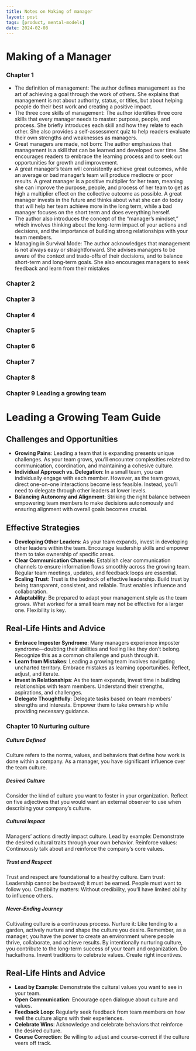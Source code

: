 ```yaml
---
title: Notes on Making of manager
layout: post
tags: [product, mental-models]
date: 2024-02-08
---
```


# Making of a Manager
### Chapter 1 
- The definition of management: The author defines management as the art of achieving a goal through the work of others. She explains that management is not about authority, status, or titles, but about helping people do their best work and creating a positive impact.
- The three core skills of management: The author identifies three core skills that every manager needs to master: purpose, people, and process. She briefly introduces each skill and how they relate to each other. She also provides a self-assessment quiz to help readers evaluate their own strengths and weaknesses as managers.
- Great managers are made, not born: The author emphasizes that management is a skill that can be learned and developed over time. She encourages readers to embrace the learning process and to seek out opportunities for growth and improvement.
- A great manager’s team will consistently achieve great outcomes, while an average or bad manager’s team will produce mediocre or poor results.
  A great manager is a positive multiplier for her team, meaning she can improve the purpose, people, and process of her team to get as high a multiplier effect on the collective outcome as possible.
  A great manager invests in the future and thinks about what she can do today that will help her team achieve more in the long term, while a bad manager focuses on the short term and does everything herself.
- The author also introduces the concept of the “manager’s mindset,” which involves thinking about the long-term impact of your actions and decisions, and the importance of building strong relationships with your team members.
- Managing in Survival Mode: The author acknowledges that management is not always easy or straightforward. She advises managers to be aware of the context and trade-offs of their decisions, and to balance short-term and long-term goals. She also encourages managers to seek feedback and learn from their mistakes
### Chapter 2
### Chapter 3

### Chapter 4
### Chapter 5
### Chapter 6
### Chapter 7
### Chapter 8
### Chapter 9 Leading a growing team
# Leading a Growing Team Guide

## Challenges and Opportunities
- **Growing Pains**: Leading a team that is expanding presents unique challenges. As your team grows, you’ll encounter complexities related to communication, coordination, and maintaining a cohesive culture.
- **Individual Approach vs. Delegation**: In a small team, you can individually engage with each member. However, as the team grows, direct one-on-one interactions become less feasible. Instead, you’ll need to delegate through other leaders at lower levels.
- **Balancing Autonomy and Alignment**: Striking the right balance between empowering team members to make decisions autonomously and ensuring alignment with overall goals becomes crucial.

## Effective Strategies
- **Developing Other Leaders**: As your team expands, invest in developing other leaders within the team. Encourage leadership skills and empower them to take ownership of specific areas.
- **Clear Communication Channels**: Establish clear communication channels to ensure information flows smoothly across the growing team. Regular team meetings, updates, and feedback loops are essential.
- **Scaling Trust**: Trust is the bedrock of effective leadership. Build trust by being transparent, consistent, and reliable. Trust enables influence and collaboration.
- **Adaptability**: Be prepared to adapt your management style as the team grows. What worked for a small team may not be effective for a larger one. Flexibility is key.

## Real-Life Hints and Advice
- **Embrace Imposter Syndrome**: Many managers experience imposter syndrome—doubting their abilities and feeling like they don’t belong. Recognize this as a common challenge and push through it.
- **Learn from Mistakes**: Leading a growing team involves navigating uncharted territory. Embrace mistakes as learning opportunities. Reflect, adjust, and iterate.
- **Invest in Relationships**: As the team expands, invest time in building relationships with team members. Understand their strengths, aspirations, and challenges.
- **Delegate Thoughtfully**: Delegate tasks based on team members’ strengths and interests. Empower them to take ownership while providing necessary guidance.
### Chapter 10 Nurturing culture
##### Culture Defined
Culture refers to the norms, values, and behaviors that define how work is done within a company. As a manager, you have significant influence over the team culture.

##### Desired Culture
Consider the kind of culture you want to foster in your organization. Reflect on five adjectives that you would want an external observer to use when describing your company’s culture.

##### Cultural Impact
Managers’ actions directly impact culture. Lead by example: Demonstrate the desired cultural traits through your own behavior. Reinforce values: Continuously talk about and reinforce the company’s core values.

##### Trust and Respect
Trust and respect are foundational to a healthy culture. Earn trust: Leadership cannot be bestowed; it must be earned. People must want to follow you. Credibility matters: Without credibility, you’ll have limited ability to influence others.

##### Never-Ending Journey
Cultivating culture is a continuous process. Nurture it: Like tending to a garden, actively nurture and shape the culture you desire. Remember, as a manager, you have the power to create an environment where people thrive, collaborate, and achieve results. By intentionally nurturing culture, you contribute to the long-term success of your team and organization.
Do hackathons. Invent traditions to celebrate values. Create right incentives.
## Real-Life Hints and Advice
- **Lead by Example**: Demonstrate the cultural values you want to see in your team.
- **Open Communication**: Encourage open dialogue about culture and values.
- **Feedback Loop**: Regularly seek feedback from team members on how well the culture aligns with their experiences.
- **Celebrate Wins**: Acknowledge and celebrate behaviors that reinforce the desired culture.
- **Course Correction**: Be willing to adjust and course-correct if the culture veers off track.
